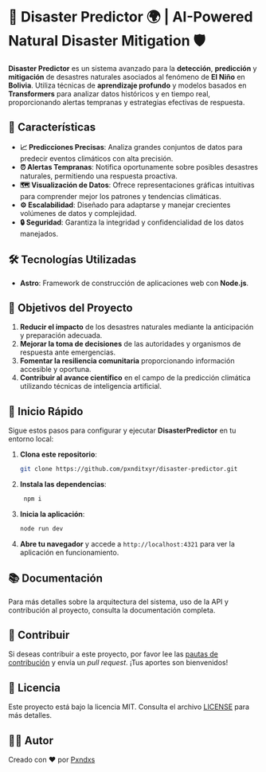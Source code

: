 # 🚨 Disaster Predictor 🌍 | AI-Powered Natural Disaster Mitigation 🛡️

**Disaster Predictor** es un sistema avanzado para la **detección**, **predicción** y **mitigación** de desastres naturales asociados al fenómeno de **El Niño** en **Bolivia**. Utiliza técnicas de **aprendizaje profundo** y modelos basados en **Transformers** para analizar datos históricos y en tiempo real, proporcionando alertas tempranas y estrategias efectivas de respuesta.

## 🌟 Características

- **📈 Predicciones Precisas**: Analiza grandes conjuntos de datos para predecir eventos climáticos con alta precisión.
- **⏰ Alertas Tempranas**: Notifica oportunamente sobre posibles desastres naturales, permitiendo una respuesta proactiva.
- **🗺️ Visualización de Datos**: Ofrece representaciones gráficas intuitivas para comprender mejor los patrones y tendencias climáticas.
- **⚙️ Escalabilidad**: Diseñado para adaptarse y manejar crecientes volúmenes de datos y complejidad.
- **🔒 Seguridad**: Garantiza la integridad y confidencialidad de los datos manejados.

## 🛠️ Tecnologías Utilizadas

- **Astro**: Framework de construcción de aplicaciones web con **Node.js**.

## 🎯 Objetivos del Proyecto

1. **Reducir el impacto** de los desastres naturales mediante la anticipación y preparación adecuada.
2. **Mejorar la toma de decisiones** de las autoridades y organismos de respuesta ante emergencias.
3. **Fomentar la resiliencia comunitaria** proporcionando información accesible y oportuna.
4. **Contribuir al avance científico** en el campo de la predicción climática utilizando técnicas de inteligencia artificial.

## 🚀 Inicio Rápido

Sigue estos pasos para configurar y ejecutar **DisasterPredictor** en tu entorno local:

1. **Clona este repositorio**:
   ```bash
   git clone https://github.com/pxnditxyr/disaster-predictor.git
   ````
2. **Instala las dependencias**:
   ```bash
    npm i
    ```
3. **Inicia la aplicación**:
   ```bash
   node run dev
   ```
4. **Abre tu navegador** y accede a `http://localhost:4321` para ver la aplicación en funcionamiento.

## 📚 Documentación

Para más detalles sobre la arquitectura del sistema, uso de la API y contribución al proyecto, consulta la documentación completa.

## 🤝 Contribuir

Si deseas contribuir a este proyecto, por favor lee las [pautas de contribución](CONTRIBUTING.md) y envía un *pull request*. ¡Tus aportes son bienvenidos!

## 📝 Licencia

Este proyecto está bajo la licencia MIT. Consulta el archivo [LICENSE](LICENSE) para más detalles.

## 🧑‍💻 Autor

Creado con ❤️ por [Pxndxs](https://www.twitch.tv/tortilladev)
